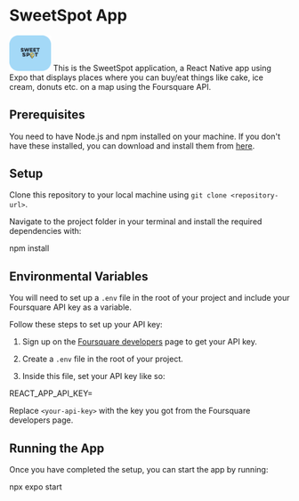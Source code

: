 # SweetSpot App

<img src="./assets/ReadMeLogo.png" alt="SweetSpot Logo" width="75"/>
This is the SweetSpot application, a React Native app using Expo that displays places where you can buy/eat things like cake, ice cream, donuts etc. on a map using the Foursquare API.

## Prerequisites

You need to have Node.js and npm installed on your machine. If you don't have these installed, you can download and install them from [here](https://nodejs.org/).

## Setup

Clone this repository to your local machine using `git clone <repository-url>`.

Navigate to the project folder in your terminal and install the required dependencies with:

npm install

## Environmental Variables

You will need to set up a `.env` file in the root of your project and include your Foursquare API key as a variable.

Follow these steps to set up your API key:

1. Sign up on the [Foursquare developers](https://developer.foursquare.com/) page to get your API key.

2. Create a `.env` file in the root of your project.

3. Inside this file, set your API key like so:

REACT_APP_API_KEY=<your-api-key>

Replace `<your-api-key>` with the key you got from the Foursquare developers page.

## Running the App

Once you have completed the setup, you can start the app by running:

npx expo start
